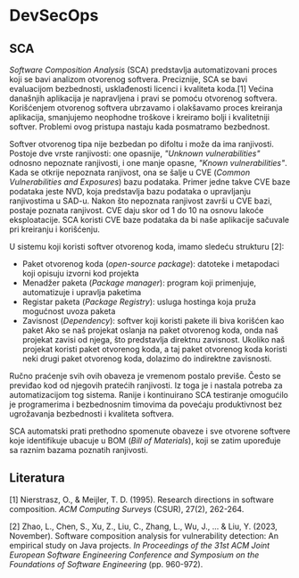 # DevSecOps
## SCA
<i>Software Composition Analysis</i> (SCA) predstavlja automatizovani proces koji se bavi analizom otvorenog softvera. Preciznije, SCA se bavi evaluacijom bezbednosti, usklađenosti licenci i kvaliteta koda.[1] Većina današnjih aplikacija je napravljena i pravi se pomoću otvorenog softvera. Korišćenjem otvorenog softvera ubrzavamo i olakšavamo proces kreiranja aplikacija, smanjujemo neophodne troškove i kreiramo bolji i kvalitetniji softver. Problemi ovog pristupa nastaju kada posmatramo bezbednost.

Softver otvorenog tipa nije bezbedan po difoltu i može da ima ranjivosti. Postoje dve vrste ranjivosti: one opasnije, <i>"Unknown vulnerabilities"</i> odnosno nepoznate ranjivosti, i one manje opasne, <i>"Known vulnerabilities"</i>. Kada se otkrije nepoznata ranjivost, ona se šalje u CVE (<i>Common Vulnerabilities and Exposures</i>) bazu podataka. Primer jedne takve CVE baze podataka jeste NVD, koja predstavlja bazu podataka o upravljanju ranjivostima u SAD-u. Nakon što nepoznata ranjivost završi u CVE bazi, postaje poznata ranjivost. CVE daju skor od 1 do 10 na osnovu lakoće eksploatacije. SCA koristi CVE baze podataka da bi naše aplikacije sačuvale pri kreiranju i korišćenju.

U sistemu koji koristi softver otvorenog koda, imamo sledeću strukturu [2]:
- Paket otvorenog koda (<i>open-source package</i>): datoteke i metapodaci koji opisuju izvorni kod projekta
- Menadžer paketa (<i>Package manager</i>): program koji primenjuje, automatizuje i upravlja paketima
- Registar paketa (<i>Package Registry</i>): usluga hostinga koja pruža mogućnost uvoza paketa
- Zavisnost (<i>Dependency</i>): softver koji koristi pakete ili biva korišćen kao paket
Ako se naš projekat oslanja na paket otvorenog koda, onda naš projekat zavisi od njega, što predstavlja direktnu zavisnost. Ukoliko naš projekat koristi paket otvorenog koda, a taj paket otvorenog koda koristi neki drugi paket otvorenog koda, dolazimo do indirektne zavisnosti.

Ručno praćenje svih ovih obaveza je vremenom postalo previše. Često se previđao kod od njegovih pratećih ranjivosti. Iz toga je i nastala potreba za automatizacijom tog sistema. Ranije i kontinuirano SCA testiranje omogućilo je programerima i bezbednosnim timovima da povećaju produktivnost bez ugrožavanja bezbednosti i kvaliteta softvera.

SCA automatski prati prethodno spomenute obaveze i sve otvorene softvere koje identifikuje ubacuje u BOM (<i>Bill of Materials</i>), koji se zatim upoređuje sa raznim bazama poznatih ranjivosti.

## Literatura
[1] Nierstrasz, O., & Meijler, T. D. (1995). Research directions in software composition. <i>ACM Computing Surveys</i> (CSUR), 27(2), 262-264.

[2] Zhao, L., Chen, S., Xu, Z., Liu, C., Zhang, L., Wu, J., ... & Liu, Y. (2023, November). Software composition analysis for vulnerability detection: An empirical study on Java projects. <i>In Proceedings of the 31st ACM Joint European Software Engineering Conference and Symposium on the Foundations of Software Engineering</i> (pp. 960-972).